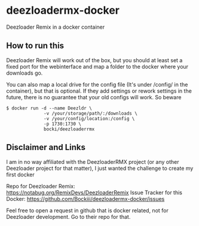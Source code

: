 # deezloadermx-docker

Deezloader Remix in a docker container

## How to run this

Deezloader Remix will work out of the box, but you should at least set a fixed port for the webinterface and map a folder to the docker where your downloads go.

You can also map a local drive for the config file (It's under /config/ in the container), but that is optional. If they add settings or rework settings in the future, there is no guarantee that your old configs will work. So beware

```
$ docker run -d --name Deezldr \
              -v /your/storage/path/:/downloads \
              -v /your/config/location:/config \
              -p 1730:1730 \
              bocki/deezloaderrmx
```

## Disclaimer and Links

I am in no way affiliated with the DeezloaderRMX project (or any other Deezloader project for that matter), I just wanted the challenge to create my first docker

Repo for Deezloader Remix: https://notabug.org/RemixDevs/DeezloaderRemix
Issue Tracker for this Docker: https://github.com/Bockiii/deezloadermx-docker/issues

Feel free to open a request in github that is docker related, not for Deezloader development. Go to their repo for that.